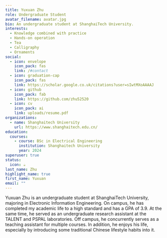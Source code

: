 ```yaml
---
title: Yuxuan Zhu
role: Undergraduate Student
avatar_filename: avatar.jpg
bio: An undergraduate student at ShanghaiTech University.
interests:
  - Knowledge combined with practice
  - Hands-on operation
  - Tea
  - Calligraphy
  - Ornaments
social:
  - icon: envelope
    icon_pack: fas
    link: /#contact
  - icon: graduation-cap
    icon_pack: fas
    link: https://scholar.google.co.uk/citations?user=sIwtMXoAAAAJ
  - icon: github
    icon_pack: fab
    link: https://github.com/zhu52520
  - icon: cv
    icon_pack: ai
    link: uploads/resume.pdf
organizations:
  - name: Shanghaitech University
    url: https://www.shanghaitech.edu.cn/
education:
  courses:
    - course: BSc in Electrical Engineering
      institution: Shanghaitech University
      year: 2024
superuser: true
status:
  icon: ☕️
last_name: Zhu
highlight_name: true
first_name: Yuxuan
email: ""
---
```


Yuxuan Zhu is an undergraduate student at ShanghaiTech University, majoring in Electronic Information Engineering. On campus, he has completed my academic life to a high standard and has a GPA of 3.9. At the same time, he served as an undergraduate research assistant at the TALENT and PSPAL laboratories. Off campus, he concurrently serves as a teaching assistant for multiple courses. In addition, he enjoys his life, especially by introducing some traditional Chinese lifestyle habits into it.